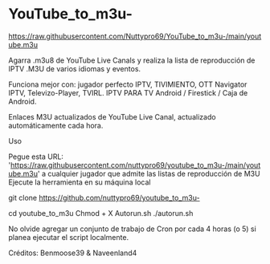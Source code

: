# YouTube_to_m3u- 

https://raw.githubusercontent.com/Nuttypro69/YouTube_to_m3u-/main/youtube.m3u

Agarra .m3u8 de YouTube Live Canals y realiza la lista de reproducción de IPTV .M3U de varios idiomas y eventos.

Funciona mejor con: jugador perfecto IPTV, TIVIMIENTO, OTT Navigator IPTV, Televizo-Player, TVIRL. IPTV PARA TV Android / Firestick / Caja de Android.

Enlaces M3U actualizados de YouTube Live Canal, actualizado automáticamente cada hora.

Uso 

Pegue esta URL: 'https://raw.githubusercontent.com/nuttypro69/youtube_to_m3u-/main/youtube.m3u' a cualquier jugador que admite las listas de reproducción de M3U
Ejecute la herramienta en su máquina local

git clone https://github.com/nuttypro69/youtube_to_m3u-

cd youtube_to_m3u
Chmod + X Autorun.sh
./autorun.sh

No olvide agregar un conjunto de trabajo de Cron por cada 4 horas (o 5) si planea ejecutar el script localmente.

Créditos: Benmoose39 & Naveenland4 

